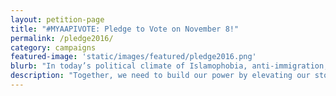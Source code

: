 ```yaml
---
layout: petition-page
title: "#MYAAPIVOTE: Pledge to Vote on November 8!"
permalink: /pledge2016/
category: campaigns
featured-image: 'static/images/featured/pledge2016.png'
blurb: "In today’s political climate of Islamophobia, anti-immigration, and racism, the stakes have never been higher and our voting power is both massive and crucial."
description: "Together, we need to build our power by elevating our stories and advocating for ourselves on issues that impact us. When our voting rights are under attack, it's more important than ever that we harness our political power at the ballots. Let’s elevate our voices and votes."
---
```

<link href='https://actionnetwork.org/css/style-embed-whitelabel.css' rel='stylesheet' type='text/css' /><script>window.yepnope || document.write('<script src="https://actionnetwork.org/includes/js/yepnope154-min.js"><\/script>');</script><script src='https://actionnetwork.org/widgets/v2/petition/join-18mr-in-pledging-to-vote-myaapivote?format=js&source=widget&style=full'></script><div id='can-petition-area-join-18mr-in-pledging-to-vote-myaapivote' style='width: 100%'><!-- this div is the target for our HTML insertion --></div>